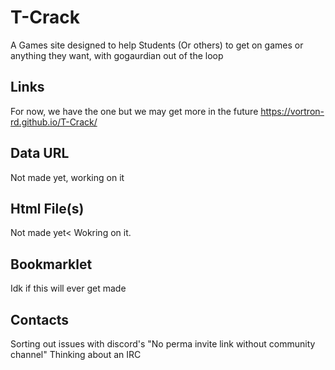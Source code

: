 # T-Crack

A Games site designed to help Students (Or others) to get on games or anything they want, with gogaurdian out of the loop


## Links

For now, we have the one but we may get more in the future
https://vortron-rd.github.io/T-Crack/

## Data URL
Not made yet, working on it

## Html File(s)
Not made yet< Wokring on it.

## Bookmarklet
Idk if this will ever get made
## Contacts
Sorting out issues with discord's "No perma invite link without community channel"
Thinking about an IRC

